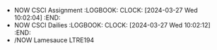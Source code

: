 - NOW CSCI Assignment
  :LOGBOOK:
  CLOCK: [2024-03-27 Wed 10:02:04]
  :END:
- NOW CSCI Dailies
  :LOGBOOK:
  CLOCK: [2024-03-27 Wed 10:02:12]
  :END:
- /NOW Lamesauce LTRE194